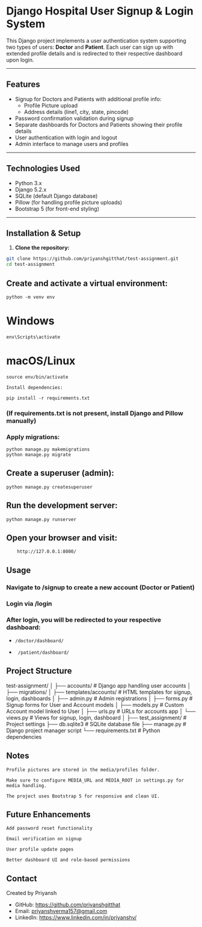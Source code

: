 # Django Hospital User Signup & Login System

This Django project implements a user authentication system supporting two types of users: **Doctor** and **Patient**. Each user can sign up with extended profile details and is redirected to their respective dashboard upon login.

---

## Features

- Signup for Doctors and Patients with additional profile info:
  - Profile Picture upload
  - Address details (line1, city, state, pincode)
- Password confirmation validation during signup
- Separate dashboards for Doctors and Patients showing their profile details
- User authentication with login and logout
- Admin interface to manage users and profiles

---

## Technologies Used

- Python 3.x
- Django 5.2.x
- SQLite (default Django database)
- Pillow (for handling profile picture uploads)
- Bootstrap 5 (for front-end styling)

---

## Installation & Setup

1. **Clone the repository:**

```bash
git clone https://github.com/priyanshgitthat/test-assignment.git
cd test-assignment
```

## Create and activate a virtual environment:
```
python -m venv env
```
# Windows
```
env\Scripts\activate
```
# macOS/Linux
```
source env/bin/activate

Install dependencies:

pip install -r requirements.txt
```

### (If requirements.txt is not present, install Django and Pillow manually)

### Apply migrations:

```
python manage.py makemigrations
python manage.py migrate
```

## Create a superuser (admin):

```
python manage.py createsuperuser
```

## Run the development server:
```
python manage.py runserver
```

## Open your browser and visit:
```
    http://127.0.0.1:8000/
```

## Usage

###    Navigate to /signup to create a new account (Doctor or Patient)

###    Login via /login

###    After login, you will be redirected to your respective dashboard:
-     /doctor/dashboard/

-      /patient/dashboard/

## Project Structure

test-assignment/
│
├── accounts/               # Django app handling user accounts
│   ├── migrations/
│   ├── templates/accounts/ # HTML templates for signup, login, dashboards
│   ├── admin.py            # Admin registrations
│   ├── forms.py            # Signup forms for User and Account models
│   ├── models.py           # Custom Account model linked to User
│   ├── urls.py             # URLs for accounts app
│   └── views.py            # Views for signup, login, dashboard
│
├── test_assignment/        # Project settings
├── db.sqlite3              # SQLite database file
├── manage.py               # Django project manager script
└── requirements.txt        # Python dependencies

## Notes
    Profile pictures are stored in the media/profiles folder.

    Make sure to configure MEDIA_URL and MEDIA_ROOT in settings.py for media handling.

    The project uses Bootstrap 5 for responsive and clean UI.

## Future Enhancements

    Add password reset functionality

    Email verification on signup

    User profile update pages

    Better dashboard UI and role-based permissions

<section id="contact">
  <h2>Contact</h2>
  <p>Created by Priyansh</p>
  <ul>
    <li>GitHub: <a href="https://github.com/priyanshgitthat" target="_blank" rel="noopener noreferrer">https://github.com/priyanshgitthat</a></li>
    <li>Email: <a href="mailto:priyanshverma157@gmail.com">priyanshverma157@gmail.com</a></li>
    <li>LinkedIn: <a href="https://www.linkedin.com/in/priyanshv/" target="_blank" rel="noopener noreferrer">https://www.linkedin.com/in/priyanshv/</a></li>
  </ul>
</section>
